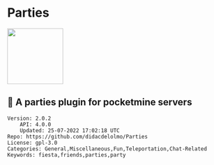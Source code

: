 # Parties
<img src="https://raw.githubusercontent.com/Diduhless/Parties/a3a8583ab352be37f1315a2d4430aa8f3c0f4f57/icon.png" width="128" height="128" />

## 🎉 A parties plugin for pocketmine servers
```properties
Version: 2.0.2
    API: 4.0.0
    Updated: 25-07-2022 17:02:18 UTC
Repo: https://github.com/didacdelolmo/Parties
License: gpl-3.0
Categories: General,Miscellaneous,Fun,Teleportation,Chat-Related
Keywords: fiesta,friends,parties,party
```